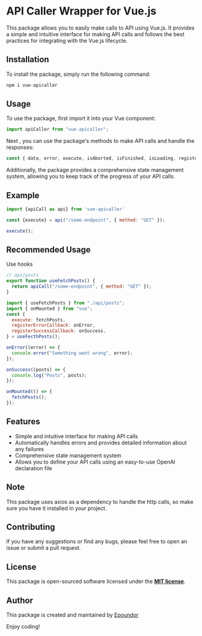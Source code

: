 # **API Caller Wrapper for Vue.js**

This package allows you to easily make calls to API using Vue.js. It provides a simple and intuitive interface for making API calls and follows the best practices for integrating with the Vue.js lifecycle.

## **Installation**

To install the package, simply run the following command:

```bash
npm i vue-apicaller
```

## **Usage**

To use the package, first import it into your Vue component:

```jsx
import apiCaller from "vue-apicaller";
```

Next , you can use the package's methods to make API calls and handle the responses:

```js
const { data, error, execute, isAborted, isFinished, isLoading, registerSuccessCallback, registerErrorCallback } = apiCaller();
```

Additionally, the package provides a comprehensive state management system, allowing you to keep track of the progress of your API calls.

## **Example**


```js
import {apiCall as api} from 'vue-apicaller'

const {execute} = api("/some-endpoint", { method: "GET" });

execute();

```

## **Recommended Usage**

Use hooks

```js
// api/posts
export function useFetchPosts() {
  return apiCall("/some-endpoint", { method: "GET" });
}
```

```js
import { useFetchPosts } from "./api/posts";
import { onMounted } from "vue";
const {
  execute: fetchPosts,
  registerErrorCallback: onError,
  registerSuccessCallback: onSuccess,
} = useFecthPosts();

onError((error) => {
  console.error("Something went wrong", error);
});

onSuccess((posts) => {
  console.log("Posts", posts);
});

onMounted(() => {
  fetchPosts();
});
```

## **Features**

- Simple and intuitive interface for making API calls
- Automatically handles errors and provides detailed information about any failures
- Comprehensive state management system
- Allows you to define your API calls using an easy-to-use OpenAI declaration file

## **Note**

This package uses axios as a dependency to handle the http calls, so make sure you have it installed in your project.

## **Contributing**

If you have any suggestions or find any bugs, please feel free to open an issue or submit a pull request.

## **License**

This package is open-sourced software licensed under the **[MIT license](https://opensource.org/licenses/MIT)**.

## **Author**

This package is created and maintained by [Epoundor](https://github.com/epoundor)

Enjoy coding!

```

```
